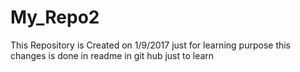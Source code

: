 # My_Repo2
This Repository is Created on 1/9/2017 just for learning purpose
this changes is done in readme in git hub just to learn
